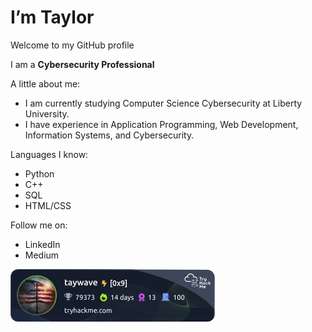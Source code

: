 # I’m Taylor
Welcome to my GitHub profile

I am a **Cybersecurity Professional**  

A little about me:  
- I am currently studying Computer Science 
Cybersecurity at Liberty University.
- I have experience in Application Programming, 
Web Development, Information Systems, 
and Cybersecurity. 



Languages I know:
- Python
- C++
- SQL
- HTML/CSS



Follow me on:
- LinkedIn
- Medium
<!-- Tools:



Certifications:


-->

![tryhackme stats](https://raw.githubusercontent.com/taywave/taywave/master/assets/thm_propic.png)
<!--
**taywave/taywave** is a ✨ _special_ ✨ repository because its `README.md` (this file) appears on your GitHub profile.

Here are some ideas to get you started:

- 🔭 I’m currently working on ...
- 🌱 I’m currently learning ...
- 👯 I’m looking to collaborate on ...
- 🤔 I’m looking for help with ...
- 💬 Ask me about ...
- 📫 How to reach me: ...
- 😄 Pronouns: ...
- ⚡ Fun fact: ...
-->



